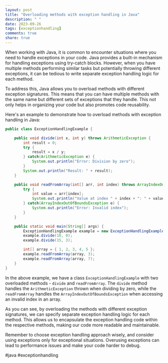 ```yaml
---
layout: post
title: "Overloading methods with exception handling in Java"
description: " "
date: 2023-09-26
tags: [exceptionhandling]
comments: true
share: true
---
```


When working with Java, it is common to encounter situations where you need to handle exceptions in your code. Java provides a built-in mechanism for handling exceptions using try-catch blocks. However, when you have multiple methods performing similar tasks but potentially throwing different exceptions, it can be tedious to write separate exception handling logic for each method.

To address this, Java allows you to overload methods with different exception signatures. This means that you can have multiple methods with the same name but different sets of exceptions that they handle. This not only helps in organizing your code but also promotes code reusability.

Here's an example to demonstrate how to overload methods with exception handling in Java:

```java
public class ExceptionHandlingExample {

    public void divide(int x, int y) throws ArithmeticException {
        int result = 0;
        try {
            result = x / y;
        } catch(ArithmeticException e) {
            System.out.println("Error: Division by zero");
        }
        System.out.println("Result: " + result);
    }

    public void readFromArray(int[] arr, int index) throws ArrayIndexOutOfBoundsException {
        try {
            int value = arr[index];
            System.out.println("Value at index " + index + ": " + value);
        } catch(ArrayIndexOutOfBoundsException e) {
            System.out.println("Error: Invalid index");
        }
    }

    public static void main(String[] args) {
        ExceptionHandlingExample example = new ExceptionHandlingExample();
        example.divide(10, 0);
        example.divide(15, 3);

        int[] array = { 1, 2, 3, 4, 5 };
        example.readFromArray(array, 3);
        example.readFromArray(array, 7);
    }
}
```

In the above example, we have a class `ExceptionHandlingExample` with two overloaded methods - `divide` and `readFromArray`. The `divide` method handles the `ArithmeticException` thrown when dividing by zero, while the `readFromArray` handles the `ArrayIndexOutOfBoundsException` when accessing an invalid index in an array.

As you can see, by overloading the methods with different exception signatures, we can specify separate exception handling logic for each method. This allows us to encapsulate the exception handling code within the respective methods, making our code more readable and maintainable.

Remember to choose exception handling approach wisely, and consider using exceptions only for exceptional situations. Overusing exceptions can lead to performance issues and make your code harder to debug.

#java #exceptionhandling